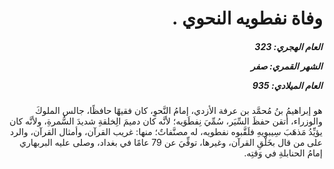 <h1 dir="rtl">وفاة نفطويه النحوي .</h1>

<h5 dir="rtl">العام الهجري:  323

الشهر القمري: صفر

العام الميلادي: 935</h5>

<p dir="rtl">هو إبراهيمُ بنُ مُحمَّد بن عرفة الأزدي، إمامُ النَّحوِ، كان فقيهًا حافظًا، جالس الملوكَ والوزراء، أتقن حفظَ السِّيَر، سُمِّيَ نِفطَوَيه؛ لأنَّه كان دميمَ الِخلقةِ شديدَ السُّمرةِ، ولأنَّه كان يؤيِّدُ مَذهَبَ سِيبويهِ فلَقَّبوه نفطويه، له مصنَّفاتٌ؛ منها: غريب القرآن، وأمثال القرآن، والرد على من قال بخَلْقِ القرآن، وغيرها، توفِّيَ عن 79 عامًا في بغداد، وصلى عليه البربهاري إمامُ الحنابلةِ في وَقتِه.</p></br>
